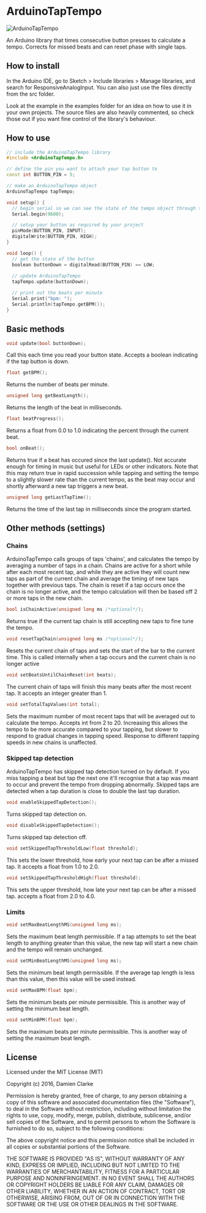 # ArduinoTapTempo

![ArduinoTapTempo](http://damienclarke.me/content/2-code/8-arduino-tap-tempo/thumbnail.jpg)

An Arduino library that times consecutive button presses to calculate a tempo. Corrects for missed beats and can reset phase with single taps.

## How to install

In the Arduino IDE, go to Sketch > Include libraries > Manage libraries, and search for ResponsiveAnalogInput. You can also just use the files directly from the src folder.

Look at the example in the examples folder for an idea on how to use it in your own projects. The source files are also heavily commented, so check those out if you want fine control of the library's behaviour.

## How to use

```c++
// include the ArduinoTapTempo library
#include <ArduinoTapTempo.h>

// define the pin you want to attach your tap button to
const int BUTTON_PIN = 5;

// make an ArduinoTapTempo object
ArduinoTapTempo tapTempo;

void setup() {
  // begin serial so we can see the state of the tempo object through the serial monitor
  Serial.begin(9600);

  // setup your button as required by your project
  pinMode(BUTTON_PIN, INPUT);
  digitalWrite(BUTTON_PIN, HIGH);
}

void loop() {
  // get the state of the button
  boolean buttonDown = digitalRead(BUTTON_PIN) == LOW;
  
  // update ArduinoTapTempo
  tapTempo.update(buttonDown);

  // print out the beats per minute
  Serial.print("bpm: ");
  Serial.println(tapTempo.getBPM());
}
```

## Basic methods

```c++
void update(bool buttonDown);
```
Call this each time you read your button state. Accepts a boolean indicating if the tap button is down.
```c++
float getBPM();
```
Returns the number of beats per minute.
```c++
unsigned long getBeatLength();
```
Returns the length of the beat in milliseconds.
```c++
float beatProgress();
```
Returns a float from 0.0 to 1.0 indicating the percent through the current beat.
```c++
bool onBeat();
```
Returns true if a beat has occured since the last update(). Not accurate enough for timing in music but useful for LEDs or other indicators. Note that this may return true in rapid succession while tapping and setting the tempo to a slightly slower rate than the current tempo, as the beat may occur and shortly afterward a new tap triggers a new beat.
```c++
unsigned long getLastTapTime();
```
Returns the time of the last tap in milliseconds since the program started.


## Other methods (settings)

### Chains

ArduinoTapTempo calls groups of taps 'chains', and calculates the tempo by averaging a number of taps in a chain. Chains are active for a short while after each most recent tap, and while they are active they will count new taps as part of the current chain and average the timing of new taps together with previous taps. The chain is reset if a tap occurs once the chain is no longer active, and the tempo calculation will then be based off 2 or more taps in the new chain.

```c++
bool isChainActive(unsigned long ms /*optional*/);
```
Returns true if the current tap chain is still accepting new taps to fine tune the tempo.
```c++
void resetTapChain(unsigned long ms /*optional*/);
```
Resets the current chain of taps and sets the start of the bar to the current time. This is called internally when a tap occurs and the current chain is no longer active
```c++
void setBeatsUntilChainReset(int beats);
```
The current chain of taps will finish this many beats after the most recent tap. It accepts an integer greater than 1.
```c++
void setTotalTapValues(int total);
```
Sets the maximum number of most recent taps that will be averaged out to calculate the tempo. Accepts int from 2 to 20. Increasing this allows the tempo to be more accurate compared to your tapping, but slower to respond to gradual changes in tapping speed. Response to different tapping speeds in new chains is unaffected.

### Skipped tap detection

 ArduinoTapTempo has skipped tap detection turned on by default. If you miss tapping a beat but tap the next one it'll recognise that a tap was meant to occur and prevent the tempo from dropping abnormally. Skipped taps are detected when a tap duration is close to double the last tap duration.

```c++
void enableSkippedTapDetection();
```
Turns skipped tap detection on.
```c++
void disableSkippedTapDetection();
```
Turns skipped tap detection off.
```c++
void setSkippedTapThresholdLow(float threshold);
```
This sets the lower threshold, how early your next tap can be after a missed tap. It accepts a float from 1.0 to 2.0.
```c++
void setSkippedTapThresholdHigh(float threshold);
```
This sets the upper threshold, how late your next tap can be after a missed tap. accepts a float from 2.0 to 4.0.

### Limits

```c++
void setMaxBeatLengthMS(unsigned long ms);
```
Sets the maximum beat length permissible. If a tap attempts to set the beat length to anything greater than this value, the new tap will start a new chain and the tempo will remain unchanged.
```c++
void setMinBeatLengthMS(unsigned long ms);
```
Sets the minimum beat length permissible. If the average tap length is less than this value, then this value will be used instead.
```c++
void setMaxBPM(float bpm);
```
Sets the minimum beats per minute permissible. This is another way of setting the minimum beat length.
```c++
void setMinBPM(float bpm);
```
Sets the maximum beats per minute permissible. This is another way of setting the maximum beat length.


## License

Licensed under the MIT License (MIT)

Copyright (c) 2016, Damien Clarke

Permission is hereby granted, free of charge, to any person obtaining a copy of this software and associated documentation files (the "Software"), to deal in the Software without restriction, including without limitation the rights to use, copy, modify, merge, publish, distribute, sublicense, and/or sell copies of the Software, and to permit persons to whom the Software is furnished to do so, subject to the following conditions:

The above copyright notice and this permission notice shall be included in all copies or substantial portions of the Software.

THE SOFTWARE IS PROVIDED "AS IS", WITHOUT WARRANTY OF ANY KIND, EXPRESS OR IMPLIED, INCLUDING BUT NOT LIMITED TO THE WARRANTIES OF MERCHANTABILITY, FITNESS FOR A PARTICULAR PURPOSE AND NONINFRINGEMENT. IN NO EVENT SHALL THE AUTHORS OR COPYRIGHT HOLDERS BE LIABLE FOR ANY CLAIM, DAMAGES OR OTHER LIABILITY, WHETHER IN AN ACTION OF CONTRACT, TORT OR OTHERWISE, ARISING FROM, OUT OF OR IN CONNECTION WITH THE SOFTWARE OR THE USE OR OTHER DEALINGS IN THE SOFTWARE.
